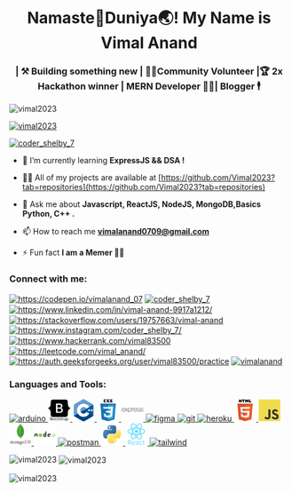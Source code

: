 <h1 align="center">Namaste🙏Duniya🌏! My Name is Vimal Anand</h1>
<h3 align="center">| ⚒️ Building something new | 🥷🏿Community Volunteer 
|🏆 2x Hackathon winner | MERN Developer 👨‍💻| Blogger 🕴</h3>

<p align="left"> <img src="https://komarev.com/ghpvc/?username=vimal2023&label=Profile%20views&color=0e75b6&style=flat" alt="vimal2023" /> </p>

<p align="left"> <a href="https://github.com/ryo-ma/github-profile-trophy"><img src="https://github-profile-trophy.vercel.app/?username=vimal2023" alt="vimal2023" /></a> </p>

<p align="left"> <a href="https://twitter.com/coder_shelby_7" target="blank"><img src="https://img.shields.io/twitter/follow/coder_shelby_7?logo=twitter&style=for-the-badge" alt="coder_shelby_7" /></a> </p>

- 🌱 I’m currently learning **ExpressJS && DSA !**

- 👨‍💻 All of my projects are available at [https://github.com/Vimal2023?tab=repositories](https://github.com/Vimal2023?tab=repositories)

- 💬 Ask me about **Javascript, ReactJS, NodeJS, MongoDB,Basics Python, C++ .**

- 📫 How to reach me **vimalanand0709@gmail.com**

- ⚡ Fun fact **I am a Memer 🤏🏿**

<h3 align="left">Connect with me:</h3>
<p align="left">
<a href="https://codepen.io/vimalanand_07" target="blank"><img align="center" src="https://raw.githubusercontent.com/rahuldkjain/github-profile-readme-generator/master/src/images/icons/Social/codepen.svg" alt="https://codepen.io/vimalanand_07" height="30" width="40" /></a>
<a href="https://twitter.com/coder_shelby_7" target="blank"><img align="center" src="https://raw.githubusercontent.com/rahuldkjain/github-profile-readme-generator/master/src/images/icons/Social/twitter.svg" alt="coder_shelby_7" height="30" width="40" /></a>
<a href="https://linkedin.com/in/vimal-anand-9917a1212/" target="blank"><img align="center" src="https://raw.githubusercontent.com/rahuldkjain/github-profile-readme-generator/master/src/images/icons/Social/linked-in-alt.svg" alt="https://www.linkedin.com/in/vimal-anand-9917a1212/" height="30" width="40" /></a>
<a href="https://stackoverflow.com/users/19757663/vimal-anand" target="blank"><img align="center" src="https://raw.githubusercontent.com/rahuldkjain/github-profile-readme-generator/master/src/images/icons/Social/stack-overflow.svg" alt="https://stackoverflow.com/users/19757663/vimal-anand" height="30" width="40" /></a>
<a href="https://www.instagram.com/coder_shelby_7/" target="blank"><img align="center" src="https://raw.githubusercontent.com/rahuldkjain/github-profile-readme-generator/master/src/images/icons/Social/instagram.svg" alt="https://www.instagram.com/coder_shelby_7/" height="30" width="40" /></a>
<a href="/https://www.hackerrank.com/vimal83500" target="blank"><img align="center" src="https://raw.githubusercontent.com/rahuldkjain/github-profile-readme-generator/master/src/images/icons/Social/hackerrank.svg" alt="https://www.hackerrank.com/vimal83500" height="30" width="40" /></a>
<a href="https://leetcode.com/vimal_anand/" target="blank"><img align="center" src="https://raw.githubusercontent.com/rahuldkjain/github-profile-readme-generator/master/src/images/icons/Social/leet-code.svg" alt="https://leetcode.com/vimal_anand/" height="30" width="40" /></a>
<a href="https://auth.geeksforgeeks.org/user/vimal83500/practice" target="blank"><img align="center" src="https://raw.githubusercontent.com/rahuldkjain/github-profile-readme-generator/master/src/images/icons/Social/geeks-for-geeks.svg" alt="https://auth.geeksforgeeks.org/user/vimal83500/practice" height="30" width="40" /></a>
<a href="https://discord.gg/vimalanand" target="blank"><img align="center" src="https://raw.githubusercontent.com/rahuldkjain/github-profile-readme-generator/master/src/images/icons/Social/discord.svg" alt="vimalanand" height="30" width="40" /></a>
</p>

<h3 align="left">Languages and Tools:</h3>
<p align="left"> <a href="https://www.arduino.cc/" target="_blank" rel="noreferrer"> <img src="https://cdn.worldvectorlogo.com/logos/arduino-1.svg" alt="arduino" width="40" height="40"/> </a> <a href="https://getbootstrap.com" target="_blank" rel="noreferrer"> <img src="https://raw.githubusercontent.com/devicons/devicon/master/icons/bootstrap/bootstrap-plain-wordmark.svg" alt="bootstrap" width="40" height="40"/> </a> <a href="https://www.w3schools.com/cpp/" target="_blank" rel="noreferrer"> <img src="https://raw.githubusercontent.com/devicons/devicon/master/icons/cplusplus/cplusplus-original.svg" alt="cplusplus" width="40" height="40"/> </a> <a href="https://www.w3schools.com/css/" target="_blank" rel="noreferrer"> <img src="https://raw.githubusercontent.com/devicons/devicon/master/icons/css3/css3-original-wordmark.svg" alt="css3" width="40" height="40"/> </a> <a href="https://expressjs.com" target="_blank" rel="noreferrer"> <img src="https://raw.githubusercontent.com/devicons/devicon/master/icons/express/express-original-wordmark.svg" alt="express" width="40" height="40"/> </a> <a href="https://www.figma.com/" target="_blank" rel="noreferrer"> <img src="https://www.vectorlogo.zone/logos/figma/figma-icon.svg" alt="figma" width="40" height="40"/> </a> <a href="https://git-scm.com/" target="_blank" rel="noreferrer"> <img src="https://www.vectorlogo.zone/logos/git-scm/git-scm-icon.svg" alt="git" width="40" height="40"/> </a> <a href="https://heroku.com" target="_blank" rel="noreferrer"> <img src="https://www.vectorlogo.zone/logos/heroku/heroku-icon.svg" alt="heroku" width="40" height="40"/> </a> <a href="https://www.w3.org/html/" target="_blank" rel="noreferrer"> <img src="https://raw.githubusercontent.com/devicons/devicon/master/icons/html5/html5-original-wordmark.svg" alt="html5" width="40" height="40"/> </a> <a href="https://developer.mozilla.org/en-US/docs/Web/JavaScript" target="_blank" rel="noreferrer"> <img src="https://raw.githubusercontent.com/devicons/devicon/master/icons/javascript/javascript-original.svg" alt="javascript" width="40" height="40"/> </a> <a href="https://www.mongodb.com/" target="_blank" rel="noreferrer"> <img src="https://raw.githubusercontent.com/devicons/devicon/master/icons/mongodb/mongodb-original-wordmark.svg" alt="mongodb" width="40" height="40"/> </a> <a href="https://nodejs.org" target="_blank" rel="noreferrer"> <img src="https://raw.githubusercontent.com/devicons/devicon/master/icons/nodejs/nodejs-original-wordmark.svg" alt="nodejs" width="40" height="40"/> </a> <a href="https://postman.com" target="_blank" rel="noreferrer"> <img src="https://www.vectorlogo.zone/logos/getpostman/getpostman-icon.svg" alt="postman" width="40" height="40"/> </a> <a href="https://www.python.org" target="_blank" rel="noreferrer"> <img src="https://raw.githubusercontent.com/devicons/devicon/master/icons/python/python-original.svg" alt="python" width="40" height="40"/> </a> <a href="https://reactjs.org/" target="_blank" rel="noreferrer"> <img src="https://raw.githubusercontent.com/devicons/devicon/master/icons/react/react-original-wordmark.svg" alt="react" width="40" height="40"/> </a> <a href="https://tailwindcss.com/" target="_blank" rel="noreferrer"> <img src="https://www.vectorlogo.zone/logos/tailwindcss/tailwindcss-icon.svg" alt="tailwind" width="40" height="40"/> </a> </p>

<p><img align="left" src="https://github-readme-stats.vercel.app/api/top-langs?username=vimal2023&show_icons=true&locale=en&layout=compact" alt="vimal2023" /></p>

<p>&nbsp;<img align="center" src="https://github-readme-stats.vercel.app/api?username=vimal2023&show_icons=true&locale=en" alt="vimal2023" /></p>

<p><img align="center" src="https://github-readme-streak-stats.herokuapp.com/?user=vimal2023&" alt="vimal2023" /></p>
